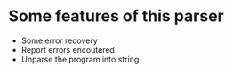 # Some features of this parser
- Some error recovery
- Report errors encoutered
- Unparse the program into string
